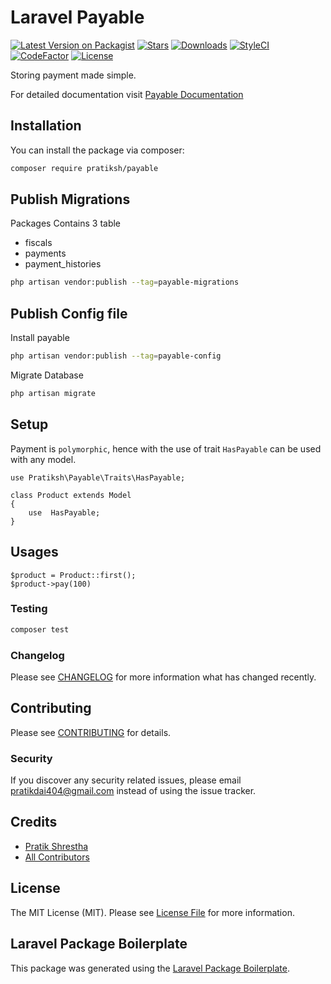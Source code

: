 # Laravel Payable

[![Latest Version on Packagist](https://img.shields.io/packagist/v/pratiksh/payable.svg?style=flat-square)](https://packagist.org/packages/pratiksh/payable)
[![Stars](https://img.shields.io/github/stars/pratiksh404/payable)](https://github.com/pratiksh404/payable/stargazers) [![Downloads](https://img.shields.io/packagist/dt/pratiksh/payable.svg?style=flat-square)](https://packagist.org/packages/pratiksh/payable) [![StyleCI](https://github.styleci.io/repos/789443703/shield?branch=main)](https://github.styleci.io/repos/789443703?branch=main) [![CodeFactor](https://www.codefactor.io/repository/github/pratiksh404/payable/badge)](https://www.codefactor.io/repository/github/pratiksh404/payable) [![License](https://img.shields.io/github/license/pratiksh404/payable)](//packagist.org/packages/pratiksh/payable)

Storing payment made simple.

For detailed documentation visit [Payable Documentation](https://pratikdai404.gitbook.io/laravel-payable/)

## Installation

You can install the package via composer:

```bash
composer require pratiksh/payable
```

## Publish Migrations
Packages Contains 3 table
 - fiscals
 - payments
 - payment_histories

```sh
php artisan vendor:publish --tag=payable-migrations
```

## Publish Config file

Install payable

```sh
php artisan vendor:publish --tag=payable-config
```

Migrate Database

```sh
php artisan migrate
```


## Setup
Payment is `polymorphic`, hence with the use of trait `HasPayable` can be used with any model.
```
use Pratiksh\Payable\Traits\HasPayable;

class Product extends Model
{
    use  HasPayable;
}
```

## Usages
```
$product = Product::first();
$product->pay(100)
```


### Testing

```bash
composer test
```

### Changelog

Please see [CHANGELOG](CHANGELOG.md) for more information what has changed recently.

## Contributing

Please see [CONTRIBUTING](CONTRIBUTING.md) for details.

### Security

If you discover any security related issues, please email pratikdai404@gmail.com instead of using the issue tracker.

## Credits

- [Pratik Shrestha](https://github.com/pratiksh)
- [All Contributors](../../contributors)

## License

The MIT License (MIT). Please see [License File](LICENSE.md) for more information.

## Laravel Package Boilerplate

This package was generated using the [Laravel Package Boilerplate](https://laravelpackageboilerplate.com).


